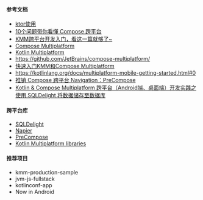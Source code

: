 #### 参考文档

+ [ktor使用](https://ktor.io/docs/creating-http-apis.html)
+ [10个问题带你看懂 Compose 跨平台](https://juejin.cn/post/7039698227397918756)
+ [KMM跨平台开发入门，看这一篇就够了~](https://juejin.cn/post/7157182977976303652)
+ [Compose Multiplatform](https://www.jetbrains.com/lp/compose-multiplatform/)
+ [Kotlin Multiplatform](https://kotlinlang.org/docs/multiplatform.html)
+ https://github.com/JetBrains/compose-multiplatform/
+ [快速入门KMM和Compose Multiplatform](https://zhuanlan.zhihu.com/p/602992799)
+ https://kotlinlang.org/docs/multiplatform-mobile-getting-started.html#0
+ [推销 Compose 跨平台 Navigation：PreCompose](https://juejin.cn/post/7122056172084920334)
+ [Kotlin & Compose Multiplatform 跨平台（Android端、桌面端）开发实践之使用 SQLDelight 将数据储存至数据库](https://juejin.cn/post/7217135786200825916#heading-8)

#### 跨平台库

+ [SQLDelight](https://cashapp.github.io/sqldelight/2.0.0-alpha05/)
+ [Napier](https://github.com/AAkira/Napier/)
+ [PreCompose](https://github.com/Tlaster/PreCompose)
+ [Kotlin Multiplatform libraries](http://libs.kmp.icerock.dev/)

#### 推荐项目
+ kmm-production-sample
+ jvm-js-fullstack
+ kotlinconf-app
+ Now in Android